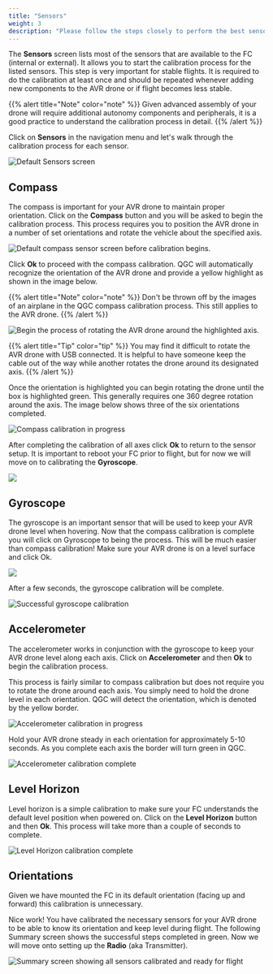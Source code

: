 ```yaml
---
title: "Sensors"
weight: 3
description: "Please follow the steps closely to perform the best sensor calibration possible."
---
```


The **Sensors** screen lists most of the sensors that are available to
the FC (internal or external). It allows you to start the calibration process
for the listed sensors. This step is very important for stable flights.
It is required to do the calibration at least once and should be repeated whenever
adding new components to the AVR drone or if flight becomes less stable.

{{% alert title="Note" color="note" %}}
Given advanced assembly of your drone will require additional autonomy components
and peripherals, it is a good practice to understand the calibration process in detail.
{{% /alert %}}

Click on **Sensors** in the navigation menu and let's walk
through the calibration process for each sensor.

![Default Sensors screen](sensors_setup.png)

## Compass

The compass is important for your AVR drone to maintain proper orientation.
Click on the **Compass** button and you will be asked to begin the calibration process.
This process requires you to position the AVR drone in a number of set orientations
and rotate the vehicle about the specified axis.

![Default compass sensor screen before calibration begins.](qgc_sensor_compass.png)

Click **Ok** to proceed with the compass calibration.
QGC will automatically recognize the orientation of the AVR drone and
provide a yellow highlight as shown in the image below.

{{% alert title="Note" color="note" %}}
Don't be thrown off by the images of an airplane in the QGC
compass calibration process. This still applies to the AVR drone.
{{% /alert %}}

![Begin the process of rotating the AVR drone around the highlighted axis.](qgc_compass_progress.png)

{{% alert title="Tip" color="tip" %}}
You may find it difficult to rotate the AVR drone with USB connected.
It is helpful to have someone keep the cable out of the way while another
rotates the drone around its designated axis.
{{% /alert %}}

Once the orientation is highlighted you can begin rotating the drone until the
box is highlighted green. This generally requires one 360 degree rotation
around the axis. The image below shows three of the six orientations completed.

![Compass calibration in progress](qgc_compass_in_progress.png)

After completing the calibration of all axes click **Ok** to return to the sensor setup.
It is important to reboot your FC prior to flight,
but for now we will move on to calibrating the **Gyroscope**.

![](qgc_compass_complete.png)

## Gyroscope

The gyroscope is an important sensor that will be used to keep your
AVR drone level when hovering. Now that the compass calibration is complete
you will click on Gyroscope to being the process. This will be much easier
than compass calibration! Make sure your AVR drone is on a level surface
and click Ok.

![](qgc_gyro_setup.png)

After a few seconds, the gyroscope calibration will be complete.

![Successful gyroscope calibration](qgc_gyro_complete.png)

## Accelerometer

The accelerometer works in conjunction with the gyroscope to keep your
AVR drone level along each axis. Click on **Accelerometer** and then
**Ok** to begin the calibration process.

This process is fairly similar to compass calibration but does
not require you to rotate the drone around each axis. You simply
need to hold the drone level in each orientation. QGC will detect
the orientation, which is denoted by the yellow border.

![Accelerometer calibration in progress](accelerometer_in_progress.png)

Hold your AVR drone steady in each orientation for approximately 5-10 seconds.
As you complete each axis the border will turn green in QGC.

![Accelerometer calibration complete](accelerometer_complete.png)

## Level Horizon

Level horizon is a simple calibration to make sure your FC understands the
default level position when powered on. Click on the **Level Horizon** button and
then **Ok**. This process will take more than a couple of seconds to complete.

![Level Horizon calibration complete](level_horizon.png)

## Orientations

Given we have mounted the FC in its default orientation
(facing up and forward) this calibration is unnecessary.

Nice work! You have calibrated the necessary sensors for your AVR drone
to be able to know its orientation and keep level during flight.
The following Summary screen shows the successful steps completed in green.
Now we will move onto setting up the **Radio** (aka Transmitter).

![Summary screen showing all sensors calibrated and ready for flight](qgc_sensors_complete.png)
